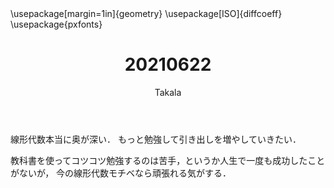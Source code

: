 ﻿---
title: 20210622
yesterday: 20210621
tomorrow: 20210623
days: 543
author: Takala
header-includes:
  - \usepackage[margin=1in]{geometry}
  - \usepackage[ISO]{diffcoeff}
  - \usepackage{pxfonts}
---


線形代数本当に奥が深い．
もっと勉強して引き出しを増やしていきたい．


教科書を使ってコツコツ勉強するのは苦手，というか人生で一度も成功したことがないが，
今の線形代数モチベなら頑張れる気がする．



